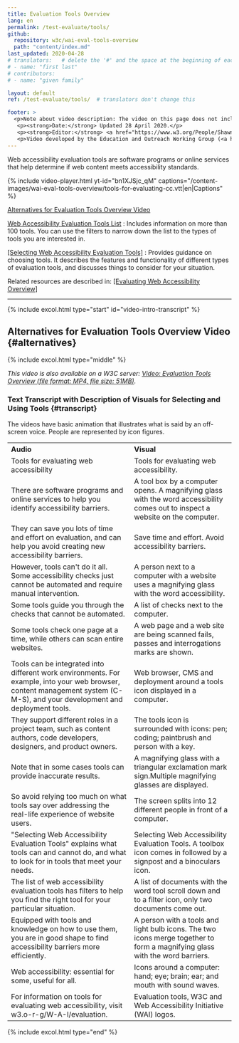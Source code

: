 ```yaml
---
title: Evaluation Tools Overview
lang: en
permalink: /test-evaluate/tools/
github:
  repository: w3c/wai-eval-tools-overview
  path: "content/index.md"
last_updated: 2020-04-28
# translators:   # delete the '#' and the space at the beginning of each line below that you use
# - name: "first last"
# contributors:
# - name: "given family" 

layout: default
ref: /test-evaluate/tools/  # translators don't change this

footer: >
  <p>Note about video description: The video on this page does not include synchronized audio description because the visuals only illustrate the audio and do not provide additional information. In this case, audio description would be more distracting than useful to most people, including people who cannot see the visuals. Description of visual information is integrated in the Text Transcript with Description of Visuals (“descriptive transcript”).</p>
   <p><strong>Date:</strong> Updated 28 April 2020.</p>
   <p><strong>Editor:</strong> <a href="https://www.w3.org/People/Shawn/">Shawn Lawton Henry</a>.</p>
   <p>Video developed by the Education and Outreach Working Group (<a href="http://www.w3.org/WAI/EO/">EOWG</a>) with support from the <a href="https://www.w3.org/WAI/about/projects/wai-guide/">WAI-Guide</a> project funded by the European Commission (EC) under the Horizon 2020 program (Grant Agreement 822245). <a href="./acknowledgements/">Acknowledgements</a>.</p>
---
```


Web accessibility evaluation tools are software programs or online services that help determine if web content meets accessibility standards.

<div class="video-card" id="video-intro">
  {% include video-player.html
      yt-id="bn1XJSjc_qM"
      captions="/content-images/wai-eval-tools-overview/tools-for-evaluating-cc.vtt|en|Captions"
  %}
  <p><a href="#alternatives">Alternatives for Evaluation Tools Overview Video</a></p>
</div>

[Web Accessibility Evaluation Tools List](https://www.w3.org/WAI/ER/tools/)
:   Includes information on more than 100 tools. You can use the filters to narrow down the list to the types of tools you are interested in.

[[Selecting Web Accessibility Evaluation Tools]](/test-evaluate/tools/selecting/)
:   Provides guidance on choosing tools. It describes the features and functionality of different types of evaluation tools, and discusses things to consider for your situation.

Related resources are described in: [[Evaluating Web Accessibility Overview]](/test-evaluate/)

<hr>

{% include excol.html type="start" id="video-intro-transcript" %}

##  Alternatives for Evaluation Tools Overview Video {#alternatives}

{% include excol.html type="middle" %}

_This video is also available on a W3C server: [Video: Evaluation Tools Overview (file format: MP4, file size: 51MB)](http://media.w3.org/wai/evaluation-intros/tools-for-evaluating.mp4)._

###  Text Transcript with Description of Visuals for Selecting and Using Tools {#transcript}

The videos have basic animation that illustrates what is said by an off-screen voice. People are represented by icon figures. 

<table aria-labelledby="transcript">
  <tbody><tr>
    <th align="left">Audio</th>
    <th align="left">Visual</th>
  </tr>
  <tr>
    <td>Tools for evaluating web accessibility </td>
    <td>Tools for evaluating web accessibility.</td>
  </tr>
  <tr>
    <td>There are software programs and online services to help you identify accessibility barriers. </td>
    <td>A tool box by a computer opens. A magnifying glass with the word accessibility comes out to inspect a website on the computer.</td>
  </tr>
  <tr>
    <td>They can save you lots of time and effort on evaluation, and can help you avoid creating new accessibility barriers. </td>
    <td>Save time and effort. Avoid accessibility barriers.</td>
  </tr>
  <tr>
    <td>However, tools can't do it all. Some accessibility checks just cannot be automated and require manual intervention. </td>
    <td>A person next to a computer with a website uses a magnifying glass with the word accessibility.</td>
  </tr>
  <tr>
    <td>Some tools guide you through the checks that cannot be automated. </td>
    <td>A list of checks next to the computer.</td>
  </tr>
  <tr>
    <td>Some tools check one page at a time, while others can scan entire websites. </td>
    <td>A web page and a web site are being scanned fails, passes and interrogations marks are shown.</td>
  </tr>
  <tr>
    <td>Tools can be integrated into different work environments. For example, into your web browser, content management system (C-M-S), and your development and deployment tools. </td>
    <td>Web browser, CMS and deployment around a tools icon displayed in a computer.</td>
  </tr>
  <tr>
    <td>They support different roles in a project team, such as content authors, code developers, designers, and product owners. </td>
    <td>The tools icon is surrounded with icons: pen; coding; paintbrush and person with a key.</td>
  </tr>
  <tr>
    <td>Note that in some cases tools can provide inaccurate results. </td>
    <td>A magnifying glass with a triangular exclamation mark sign.Multiple magnifying glasses are displayed.
 </td>
  </tr>
  <tr>
    <td>So avoid relying too much on what tools say over addressing the real-life experience of website users. </td>
    <td>The screen splits into 12 different people in front of a computer.</td>
  </tr>
  <tr>
    <td>"Selecting Web Accessibility Evaluation Tools" explains what tools can and cannot do, and what to look for in tools that meet your needs. </td>
    <td>Selecting Web Accessibility Evaluation Tools. A toolbox icon comes in followed by a signpost and a binoculars icon.</td>
  </tr>
  <tr>
    <td>The list of web accessibility evaluation tools has filters to help you find the right tool for your particular situation. </td>
    <td>A list of documents with the word tool scroll down and to a filter icon, only two documents come out.</td>
  </tr>
  <tr>
    <td>Equipped with tools and knowledge on how to use them, you are in good shape to find accessibility barriers more efficiently. </td>
    <td>A person with a tools and light bulb icons. The two icons merge together to form a magnifying glass with the word barriers.</td>
  </tr>
  <tr>
    <td>Web accessibility: essential for some, useful for all. </td>
    <td>Icons around a computer: hand; eye; brain; ear; and mouth with sound waves.</td>
  </tr>
  <tr>
    <td>For information on tools for evaluating web accessibility, visit w3.o-r-g/W-A-I/evaluation. </td>
    <td>Evaluation tools, W3C and Web Accessibility Initiative (WAI) logos.</td>
  </tr>
</tbody></table>
{% include excol.html type="end" %}
